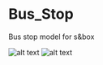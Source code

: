 # Bus_Stop
Bus stop model for s&amp;box

![alt text](https://imgur.com/HpT0L1w.png)
![alt text](https://imgur.com/aCiBcGN.png)
